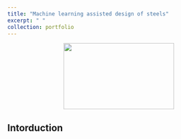 ```yaml
---
title: "Machine learning assisted design of steels"
excerpt: " "
collection: portfolio
---
```

<p align="center">
<img src="/image/machine_learning_steels.PNG" width="250" height="150" >
</p>

## Intorduction

